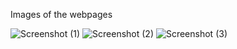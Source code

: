 Images of the webpages

![Screenshot (1)](https://user-images.githubusercontent.com/56424991/86534238-815ee900-bef4-11ea-84e6-3afbb4e761af.png)
![Screenshot (2)](https://user-images.githubusercontent.com/56424991/86534279-de5a9f00-bef4-11ea-8cc1-c46140c507b1.png)
![Screenshot (3)](https://user-images.githubusercontent.com/56424991/86534304-0f3ad400-bef5-11ea-989a-2c0f861eda9a.png)
